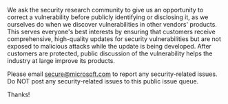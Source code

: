 We ask the security research community to give us an opportunity to correct a vulnerability before publicly identifying or disclosing it, as we ourselves do when we discover vulnerabilities in other vendors' products. This serves everyone's best interests by ensuring that customers receive comprehensive, high-quality updates for security vulnerabilities but are not exposed to malicious attacks while the update is being developed. After customers are protected, public discussion of the vulnerability helps the industry at large improve its products.

Please email secure@microsoft.com to report any security-related issues. Do NOT post any security-related issues to this public issue queue.

Thanks!
